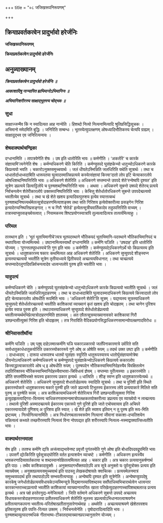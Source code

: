 +++
title = "०८ जजिखरूपनिरूपणम्"

+++


## क्रियाप्रवर्तकत्वेन प्रादुर्भावो हरेर्जनिः

**जजिखरूपनिरूपणम्**

**क्रियाप्रवर्तकत्वेन प्रादुर्भावो हरेर्जनिः**

## **अनुव्याख्यानम्**

***क्रियाप्रवर्तकत्वेन प्रादुर्भावो हरेर्जनिः ॥***

***आकाशादिषु नान्यास्ति ह्यभिमानोऽभिमानिनः ॥***

***अभिमानिशरीरस्य साक्षाद्भूतस्य चोद्भवः ॥***

### **सुधा**

साक्षाज्जन्मैव किं न स्यादित्यत आह नान्येति । हिशब्दो नित्यो नित्यनामित्यादि श्रुतिप्रसिद्धिसूचकः । अभिमानो ममेदमिति बुद्धिः । जनिरिति सम्बन्धः । भूतस्येत्युपलक्षणम् ओषध्यादिभौतिकस्य चेत्यपि ग्राह्यम् । साक्षादुद्भव एव जनिरित्यन्वयः ।

### **शेषवाक्यार्थचन्द्रिका**

दग्धानामिति । तापत्रयेणेति शेषः । उष इति धातोरिति भावः ॥ कर्मणीति । ‘अकर्तरि’ च कारके संज्ञायामि’त्यनेनेति शेषः । कर्मण्यधिकरणे चेति किरिति । कर्मण्युपपदे घुसंज्ञकेभ्यो धातुभ्योऽधिकरणे कारके किप्रत्ययो भवति । चकारोऽनुक्तसमुच्चयार्थः । जलं धीयतेऽस्मिन्निति जलधिरिति यथेति सूत्रार्थः । तथा च धाधातोर्दाधाध्वदाबिति धारूपतया घुत्वादस्मात्किप्रत्यये कस्येत्संज्ञायां कित्त्वा‘दातो लोप इटि चेत्याकारलोपे ओषधिशब्दनिष्पत्तिरिति भावः ॥ अधिकरणे शेतेरिति ॥ अधिकरणे सप्तम्यन्ते उपपदे शेते‘रन्येष्वपि दृश्यत’ इति सूत्रेण डप्रत्यये डित्वाट्टिलोपे च पुरुषशब्दनिष्पत्तिरिति भावः । अथवा । अधिकरणे सुबन्ते उषपदे शेतेरच् प्रत्यये निर्वचनत्वेन शेतेरीकारलोपे उक्तरूपनिष्पत्तिरिति भावः । केचित्तु शेतेर्धातोरधिकरणे सुबन्ते उपपदेच्प्रत्ययो भवतीत्येव सूत्रार्थः । तथा च खे शेते खशय इत्यादिवत्पुरुशय इत्येव स्यात्तत्कथं पुरुषशब्दनिष्पत्त्यर्थमेतत्सूत्रोदाहरणमित्याशङ्क्य तथा सति गिरिशय इत्येवोक्तरीत्या प्रसङ्गेन गिरिश इत्यादेरप्यनिष्पत्तिप्रसङ्गात् । न च गिरौ ‘शेतेर्ड’ इत्येतत्सूत्रीयवार्तिकादेव तदुपपत्तिरिति वाच्यम् । तत्रास्याप्युपसङ्ख्येयत्वात् । नियामकस्य शिष्टप्रयोगस्यात्रापि तुल्यत्वादित्यत्र तात्पर्यमित्याहुः ।

### **परिमल**

तत्स्थान इति । ‘भूतं भूताभिमानीचे’त्यत्र भूतपदस्थाने भौतिकपदं भूताभिमानि-पदस्थाने भौतिकाभिमानिपदं च स्थापयित्वा योज्यमित्यर्थः । उष्टानामित्यस्यार्थो दग्धानामिति ॥ कर्मणि घञिति । ‘उषदाह’ इति धातोरिति योज्यम् । ‘पुगन्तलघूपधस्यचे’ति गुण इति भावः ॥ कर्मणीति । कर्मण्युपपदेऽधिकरणेऽर्थे घोः किप्रत्यस्य इति सूत्रार्थः । धातुशकारस्य षकारः कथमित्यत आह अधिकरणे शेतेरिति । अधिकरणे सुप्युपपदे शीङ्स्वप्न इत्यस्याच्प्रत्ययो भवतीति सूत्रेण तृतीयाध्याये द्वितीयपादे अच्प्रत्ययविधानात् । तथा चाच्प्रत्यये सप्तम्यादेरलुगादिवन्निर्वचनत्वादेव धात्वन्तलोपे पुरुष इति भवतीति भावः ।

### **यादुपत्यं**

कर्मण्यधिकरणे चेति । कर्मण्युपपदे घुतसंज्ञकेभ्यो धातुभ्योऽधिकरणे कारके किप्रत्ययो भवतीति सूत्रार्थः । जलं धीयतेऽस्मिन्निति जलधिरित्युदाहरणम् । तथा च दाधाध्वदाबिति घुत्वादस्मादधिकरणे किप्रत्यये कित्त्वादातो लोप इटि चेत्याकारलोप ओषधीति रूपमिति भावः । ‘अधिकरणे शेतेरि’ति सूत्रम् । यद्यप्यस्य सूत्रस्याधिकरणे सुप्युपपदे शेतेर्धातोरच्प्रत्ययो भवतीति काशिकायां व्याख्यानं कृतं खशय इति चोदाहृतम् । तथा चानेन पुरिशय इत्येव स्यान्न पुरुश इति । तथाऽप्यस्याधिकरणे सुप्युपपदे शेतेर्धातोर्डप्रत्ययो भवतीत्यप्यर्थमभिप्रेत्यात्रोदाहरणमिति ज्ञातव्यम् । अत एवैतत्सूत्रव्याख्यानावसरे काशिकायां गिरौ डश्छन्दसीत्युक्तं गिरिश इति चोदाहृतम् । तत्र गिराविति वैदिकप्रयोगसिद्धाधिकरणसामान्योपलक्षणादविरोधः ॥

### **श्रीनिवासतीर्थीया**

कर्मणि घञिति । उष् प्लुष् दाहेऽस्मात्कर्मणि घञि घकारञकारयो जर्लोपेनाकारमात्रे उर्वरिते सति सार्वधातुकार्धधातुकयोरिति उकारस्योकाररूपे गुणे ओष् अ ओषेति रूपम् ॥ तदर्थ उक्त उष्टा इति ॥ कर्मणीति । दाधाध्वदाप् । दारूपा धारूपाश्च धातवो घुसंज्ञाः स्युरिति धातुरूपस्यास्य धातोर्घुसंज्ञायामोत्रेषा धीयन्तेऽत्यधिकरणे कर्मण्यधिकरणे च कर्मण्युपपदे घुसंज्ञाकेभ्योऽधिकरणे किप्रत्यये ककारलोप कित्त्वाद्धात्वाकारलोपे ओष ध् इ ओषधीति रूपम् । पुरुषपदेन भौतिकस्याभिमानिदेहस्यैव विवक्षितत्वेन तदतिरिक्तस्य भौरिकस्याभिमानिदेहस्यैवाभावा-त्त्रिविधत्वं ज्ञेयम् । सप्तम्याः पुरीत्यस्याः ॥ इकारस्येति । ङीति सप्तमीविभक्ते रूपस्य इकारस्य उकार इत्यर्थः ॥ धात्विति । शीङ् स्वप्न इति धातुशकारस्येत्यर्थः ॥ अधिकरणे शेतेरिति । अधिकरणे सुप्युपपदे शेधातोर्डप्रत्ययः स्यादिति सूत्रार्थः । तथा च पुरिशी इति स्थिते इकारस्योकारे धातुशकारस्य षकारे पुरुषी इति जाते डप्रत्यये टिभूतस्य ईकारस्य लोपे प्रत्ययाकारे मिलिते सति पुरुष् अ पुरुषेति रूपम् । अत्र काशिकायामधिकरणे शेतेरित्यत्र गिरौ डश्छन्दसीत्युक्त्वा गिरिश इत्युदाहृतत्वाद्गिरा-वित्यस्य चाधिकरणसामान्यमात्रोपलक्षकतयोक्तरीत्या डप्रत्यय एव व्याख्येयो न त्वच्प्रत्ययः । तथात्वे पुरिशी अस्मादच्प्रत्यये ईकारस्य एकारूपे गुणे पुरिशे इति जाते एचोयवायाव इति अचिपरे एकारस्यायादेशे पुणिशय् अ पुरिशय इति स्यात् । खे शेते इति स्वशय इतिवन् न तु पुरुष इति रूप-मिति द्रष्टव्यम् । नित्योनित्यानामिति । अत्र निर्धारणबलात्स्वरूपेण नित्यानां जीवानां सकाशा-दप्यतिशयेन यन्नित्यत्वं कथ्यते तच्छरीरस्यापि नित्यत्वं विना नोपपद्यत इति शरीरस्यापि नित्यत्व-मस्माद्वाक्यात्सिध्यतीति भावः ।

### **वाक्यार्थरत्नमाला**

शेष इति । ततश्च कर्मणि द्यत्रि अजंत्वाद्यभावेनष्ट प्रवृत्तौ पुगंतस्येति गुणे ओषा इति बोधादिपदवद्रूपमिति भावः । उपसर्गे द्योःकिरिति पूर्वसूत्राद्घोरिति वर्तत इत्याशयेन व्याचष्टे । कर्मणीति । अधिकरण इत्यस्यैव भावकरणादिव्यावर्तकतया च शब्दस्यानपेक्षितत्वमित्यत आह । चकार इति । अत्र चकारः प्रत्ययानुकर्षणार्थ इति पाठः । तथैव काशिकादावुक्तैः । अनुक्तपदगर्भोक्तपाठेऽपि अत्र सूत्रे अनुक्तो यः पूर्वसूत्रोक्तः प्रत्यय इति व्याख्येयम् । अनुक्तप्रत्ययसमुच्चयार्थ इति पाठस्तु लेखकदोषायतेः क्वाचित्कः । प्रत्ययमेलनमात्रं समुच्चयपदार्थ इति तथापाठोऽपि सम्भवतीत्यप्याहुः । अन्येष्वपि दृश्यत इति सूत्रेणेति । अन्येष्वप्युपपदेषु कारकेषु जनेर्धातोर्डप्रत्ययविधायकेऽप्यस्मिन्सूत्रे विद्यमानस्यापिशब्दस्य सर्वोपाधिव्यभिचारार्थत्वेन धात्वन्तर कारकान्तराच्चऽप्रत्ययो भवतीति काशिकायां व्याख्यानात्परितः खाता परिखेत्युदाहरणाच्चापिशब्दबलात्ड प्रत्यय इत्यर्थः । अत्र पक्षे हरतेरनुद्य-मनेजित्यतो । जिति वर्तमाने अधिकरणे सुबन्ते उपपदे अच्प्रत्यय विधायकस्तत्रोदाहरणपरतया प्रतीतस्याधिकरणे शेतेरिति मूलस्य डप्रत्ययोऽभिधानपरत्वाश्रयणेन प्रतीतत्यागकल्पना भवतीत्य-परितोषात्प्रतीतानुसारेणार्थमाह । अथवेति । अच्प्रत्ययाश्रयणे खेशेतरवशय इतिवत्पुरुष इति पपत्ति-रित्यत उक्तम् । निर्वचनत्वेनेति । पृषोदारादित्वादिति भावः । पुरुषशब्दव्युत्पादनमधिकं गीताभाष्य-टीकातद्य्वाख्यानप्रपञ्चानुसारेण योज्यम् ।

